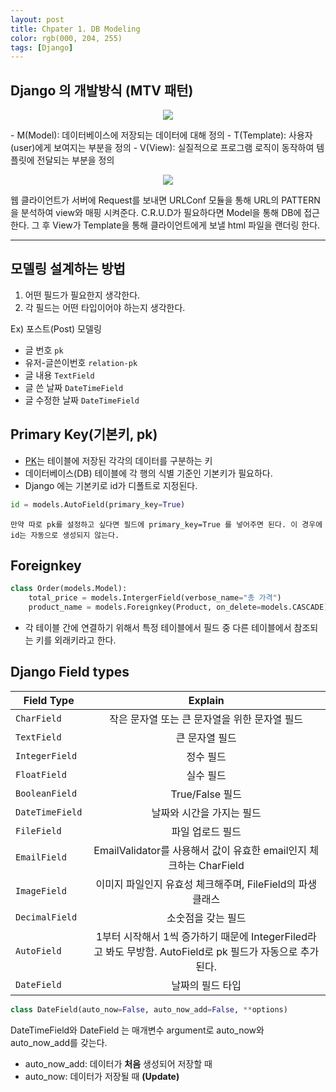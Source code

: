 ```yaml
---
layout: post
title: Chpater 1. DB Modeling
color: rgb(000, 204, 255)
tags: [Django]
---
```


## Django 의 개발방식 (MTV 패턴)
<p align="center"><img src="https://user-images.githubusercontent.com/67581495/107123479-286b8f00-68e1-11eb-9a7d-467459727b9e.png"></p>
- M(Model): 데이터베이스에 저장되는 데이터에 대해 정의
- T(Template): 사용자(user)에게 보여지는 부분을 정의
- V(View): 실질적으로 프로그램 로직이 동작하여 템플릿에 전달되는 부분을 정의
<p align="center"><img src="https://user-images.githubusercontent.com/67581495/107123497-39b49b80-68e1-11eb-954a-96dd80176b28.png"></p>
웹 클라이언트가 서버에 Request를 보내면 URLConf 모듈을 통해 URL의 PATTERN을 분석하여 view와 매핑 시켜준다. C.R.U.D가 필요하다면 Model을 통해 DB에 접근한다. 그 후 View가 Template을 통해 클라이언트에게 보낼 html 파일을 랜더링 한다.

---
## 모델링 설계하는 방법
1) 어떤 필드가 필요한지 생각한다.
2) 각 필드는 어떤 타입이어야 하는지 생각한다.


Ex) 포스트(Post) 모델링


- 글 번호 `pk`
- 유저-글쓴이번호 `relation-pk`
- 글 내용 `TextField`
- 글 쓴 날짜 `DateTimeField`
- 글 수정한 날짜 `DateTimeField`

## Primary Key(기본키, pk)
- [PK](https://docs.djangoproject.com/en/3.1/topics/db/models/)는 테이블에 저장된 각각의 데이터를 구분하는 키
- 데이터베이스(DB) 테이블에 각 행의 식별 기준인 기본키가 필요하다.
- Django 에는 기본키로 id가 디폴트로 지정된다. 
```python
id = models.AutoField(primary_key=True)
```
`만약 따로 pk를 설정하고 싶다면 필드에 primary_key=True 를 넣어주면 된다. 이 경우에 id는 자동으로 생성되지 않는다.`

## Foreignkey
```python
class Order(models.Model):
    total_price = models.IntergerField(verbose_name="총 가격")
    product_name = models.Foreignkey(Product, on_delete=models.CASCADE)
```
- 각 테이블 간에 연결하기 위해서 특정 테이블에서 필드 중 다른 테이블에서 참조되는 키를 외래키라고 한다.

## Django Field types
| Field Type | Explain |
|---|:---:|
| `CharField` | 작은 문자열 또는 큰 문자열을 위한 문자열 필드 |
| `TextField` | 큰 문자열 필드 |
| `IntegerField` | 정수 필드 |
| `FloatField` | 실수 필드 |
| `BooleanField` | True/False 필드 |
| `DateTimeField` | 날짜와 시간을 가지는 필드 |
| `FileField` | 파일 업로드 필드 |
| `EmailField` | EmailValidator를 사용해서 값이 유효한 email인지 체크하는 CharField |
| `ImageField` | 이미지 파일인지 유효성 체크해주며, FileField의 파생 클래스 |
| `DecimalField` | 소숫점을 갖는 필드 |
| `AutoField` | 1부터 시작해서 1씩 증가하기 때문에 IntegerFiled라고 봐도 무방함. AutoField로 pk 필드가 자동으로 추가된다. |
| `DateField` | 날짜의 필드 타입 |

```python
class DateField(auto_now=False, auto_now_add=False, **options)
```
DateTimeField와 DateField 는 매개변수 argument로 auto_now와 auto_now_add를 갖는다. 


- auto_now_add: 데이터가 **처음** 생성되어 저장할 때
- auto_now: 데이터가 저장될 때 **(Update)**
